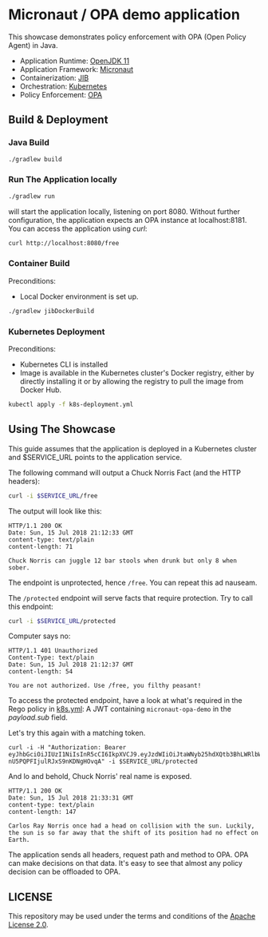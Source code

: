 # Micronaut / OPA demo application

This showcase demonstrates policy enforcement with OPA (Open Policy Agent) in Java.

- Application Runtime: [OpenJDK 11](http://openjdk.java.net/)
- Application Framework: [Micronaut](http://micronaut.io/)
- Containerization: [JIB](https://github.com/GoogleContainerTools/jib)
- Orchestration: [Kubernetes](https://kubernetes.io/)
- Policy Enforcement: [OPA](https://www.openpolicyagent.org/)

## Build & Deployment

### Java Build

```bash
./gradlew build
```

### Run The Application locally

```bash
./gradlew run
```

will start the application locally, listening on port 8080. Without further configuration, the application expects an
OPA instance at localhost:8181.
You can access the application using *curl*: 

```bash
curl http://localhost:8080/free
```

### Container Build

Preconditions: 
- Local Docker environment is set up.

```bash
./gradlew jibDockerBuild
```


### Kubernetes Deployment

Preconditions:
- Kubernetes CLI is installed
- Image is available in the Kubernetes cluster's Docker registry, either by directly installing it or by allowing the 
registry to pull the image from Docker Hub.

```bash
kubectl apply -f k8s-deployment.yml 
```

## Using The Showcase

This guide assumes that the application is deployed in a Kubernetes cluster and $SERVICE_URL points to the application 
service.

The following command will output a Chuck Norris Fact (and the HTTP headers):

```bash
curl -i $SERVICE_URL/free
```

The output will look like this:

```
HTTP/1.1 200 OK
Date: Sun, 15 Jul 2018 21:12:33 GMT
content-type: text/plain
content-length: 71

Chuck Norris can juggle 12 bar stools when drunk but only 8 when sober.   
```

The endpoint is unprotected, hence `/free`. You can repeat this ad nauseam.

The `/protected` endpoint will serve facts that require protection. Try to call this endpoint:

```bash
curl -i $SERVICE_URL/protected
```

Computer says no:

```
HTTP/1.1 401 Unauthorized
Content-Type: text/plain
Date: Sun, 15 Jul 2018 21:12:37 GMT
content-length: 54

You are not authorized. Use /free, you filthy peasant!
```

To access the protected endpoint, have a look at what's required in the Rego policy in [k8s.yml](/k8s.yml):
A JWT containing `micronaut-opa-demo` in the *payload.sub* field.

Let's try this again with a matching token.

```
curl -i -H "Authorization: Bearer eyJhbGciOiJIUzI1NiIsInR5cCI6IkpXVCJ9.eyJzdWIiOiJtaWNyb25hdXQtb3BhLWRlbW8iLCJuYW1lIjoiTWljcm9uYXV0IE9QQSBEZW1vIiwiaWF0IjoxNTE2MjM5MDIyfQ.2sOzCwb9777B4yAP-nU5PQPFIjulRJxS9nKDNgHOvqA" -i $SERVICE_URL/protected
```

And lo and behold, Chuck Norris' real name is exposed.

```
HTTP/1.1 200 OK
Date: Sun, 15 Jul 2018 21:33:31 GMT
content-type: text/plain
content-length: 147

Carlos Ray Norris once had a head on collision with the sun. Luckily, the sun is so far away that the shift of its position had no effect on Earth.
```

The application sends all headers, request path and method to OPA. OPA can make decisions on that data. It's easy to 
see that almost any policy decision can be offloaded to OPA. 

## LICENSE

This repository may be used under the terms and conditions of the [Apache License 2.0](/LICENSE).